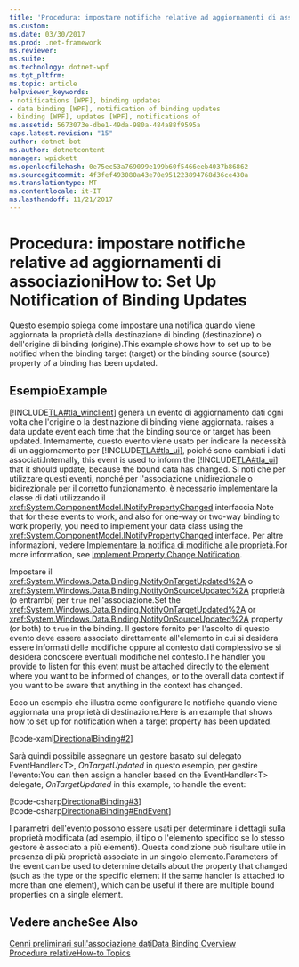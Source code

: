 ```yaml
---
title: 'Procedura: impostare notifiche relative ad aggiornamenti di associazioni'
ms.custom: 
ms.date: 03/30/2017
ms.prod: .net-framework
ms.reviewer: 
ms.suite: 
ms.technology: dotnet-wpf
ms.tgt_pltfrm: 
ms.topic: article
helpviewer_keywords:
- notifications [WPF], binding updates
- data binding [WPF], notification of binding updates
- binding [WPF], updates [WPF], notifications of
ms.assetid: 5673073e-dbe1-49da-980a-484a88f9595a
caps.latest.revision: "15"
author: dotnet-bot
ms.author: dotnetcontent
manager: wpickett
ms.openlocfilehash: 0e75ec53a769099e199b60f5466eeb4037b86862
ms.sourcegitcommit: 4f3fef493080a43e70e951223894768d36ce430a
ms.translationtype: MT
ms.contentlocale: it-IT
ms.lasthandoff: 11/21/2017
---
```

# <a name="how-to-set-up-notification-of-binding-updates"></a><span data-ttu-id="e9e3d-102">Procedura: impostare notifiche relative ad aggiornamenti di associazioni</span><span class="sxs-lookup"><span data-stu-id="e9e3d-102">How to: Set Up Notification of Binding Updates</span></span>
<span data-ttu-id="e9e3d-103">Questo esempio spiega come impostare una notifica quando viene aggiornata la proprietà della destinazione di binding (destinazione) o dell'origine di binding (origine).</span><span class="sxs-lookup"><span data-stu-id="e9e3d-103">This example shows how to set up to be notified when the binding target (target) or the binding source (source) property of a binding has been updated.</span></span>  
  
## <a name="example"></a><span data-ttu-id="e9e3d-104">Esempio</span><span class="sxs-lookup"><span data-stu-id="e9e3d-104">Example</span></span>  
 [!INCLUDE[TLA#tla_winclient](../../../../includes/tlasharptla-winclient-md.md)]<span data-ttu-id="e9e3d-105"> genera un evento di aggiornamento dati ogni volta che l'origine o la destinazione di binding viene aggiornata.</span><span class="sxs-lookup"><span data-stu-id="e9e3d-105"> raises a data update event each time that the binding source or target has been updated.</span></span> <span data-ttu-id="e9e3d-106">Internamente, questo evento viene usato per indicare la necessità di un aggiornamento per [!INCLUDE[TLA#tla_ui](../../../../includes/tlasharptla-ui-md.md)], poiché sono cambiati i dati associati.</span><span class="sxs-lookup"><span data-stu-id="e9e3d-106">Internally, this event is used to inform the [!INCLUDE[TLA#tla_ui](../../../../includes/tlasharptla-ui-md.md)] that it should update, because the bound data has changed.</span></span> <span data-ttu-id="e9e3d-107">Si noti che per utilizzare questi eventi, nonché per l'associazione unidirezionale o bidirezionale per il corretto funzionamento, è necessario implementare la classe di dati utilizzando il <xref:System.ComponentModel.INotifyPropertyChanged> interfaccia.</span><span class="sxs-lookup"><span data-stu-id="e9e3d-107">Note that for these events to work, and also for one-way or two-way binding to work properly, you need to implement your data class using the <xref:System.ComponentModel.INotifyPropertyChanged> interface.</span></span> <span data-ttu-id="e9e3d-108">Per altre informazioni, vedere [Implementare la notifica di modifiche alle proprietà](../../../../docs/framework/wpf/data/how-to-implement-property-change-notification.md).</span><span class="sxs-lookup"><span data-stu-id="e9e3d-108">For more information, see [Implement Property Change Notification](../../../../docs/framework/wpf/data/how-to-implement-property-change-notification.md).</span></span>  
  
 <span data-ttu-id="e9e3d-109">Impostare il <xref:System.Windows.Data.Binding.NotifyOnTargetUpdated%2A> o <xref:System.Windows.Data.Binding.NotifyOnSourceUpdated%2A> proprietà (o entrambi) per `true` nell'associazione.</span><span class="sxs-lookup"><span data-stu-id="e9e3d-109">Set the <xref:System.Windows.Data.Binding.NotifyOnTargetUpdated%2A> or <xref:System.Windows.Data.Binding.NotifyOnSourceUpdated%2A> property (or both) to `true` in the binding.</span></span> <span data-ttu-id="e9e3d-110">Il gestore fornito per l'ascolto di questo evento deve essere associato direttamente all'elemento in cui si desidera essere informati delle modifiche oppure al contesto dati complessivo se si desidera conoscere eventuali modifiche nel contesto.</span><span class="sxs-lookup"><span data-stu-id="e9e3d-110">The handler you provide to listen for this event must be attached directly to the element where you want to be informed of changes, or to the overall data context if you want to be aware that anything in the context has changed.</span></span>  
  
 <span data-ttu-id="e9e3d-111">Ecco un esempio che illustra come configurare le notifiche quando viene aggiornata una proprietà di destinazione.</span><span class="sxs-lookup"><span data-stu-id="e9e3d-111">Here is an example that shows how to set up for notification when a target property has been updated.</span></span>  
  
 [!code-xaml[DirectionalBinding#2](../../../../samples/snippets/csharp/VS_Snippets_Wpf/DirectionalBinding/CSharp/Page1.xaml#2)]  
  
 <span data-ttu-id="e9e3d-112">Sarà quindi possibile assegnare un gestore basato sul delegato EventHandler\<T>, *OnTargetUpdated* in questo esempio, per gestire l'evento:</span><span class="sxs-lookup"><span data-stu-id="e9e3d-112">You can then assign a handler based on the EventHandler\<T> delegate, *OnTargetUpdated* in this example, to handle the event:</span></span>  
  
 [!code-csharp[DirectionalBinding#3](../../../../samples/snippets/csharp/VS_Snippets_Wpf/DirectionalBinding/CSharp/Page1.xaml.cs#3)]  
[!code-csharp[DirectionalBinding#EndEvent](../../../../samples/snippets/csharp/VS_Snippets_Wpf/DirectionalBinding/CSharp/Page1.xaml.cs#endevent)]  
  
 <span data-ttu-id="e9e3d-113">I parametri dell'evento possono essere usati per determinare i dettagli sulla proprietà modificata (ad esempio, il tipo o l'elemento specifico se lo stesso gestore è associato a più elementi). Questa condizione può risultare utile in presenza di più proprietà associate in un singolo elemento.</span><span class="sxs-lookup"><span data-stu-id="e9e3d-113">Parameters of the event can be used to determine details about the property that changed (such as the type or the specific element if the same handler is attached to more than one element), which can be useful if there are multiple bound properties on a single element.</span></span>  
  
## <a name="see-also"></a><span data-ttu-id="e9e3d-114">Vedere anche</span><span class="sxs-lookup"><span data-stu-id="e9e3d-114">See Also</span></span>  
 [<span data-ttu-id="e9e3d-115">Cenni preliminari sull'associazione dati</span><span class="sxs-lookup"><span data-stu-id="e9e3d-115">Data Binding Overview</span></span>](../../../../docs/framework/wpf/data/data-binding-overview.md)  
 [<span data-ttu-id="e9e3d-116">Procedure relative</span><span class="sxs-lookup"><span data-stu-id="e9e3d-116">How-to Topics</span></span>](../../../../docs/framework/wpf/data/data-binding-how-to-topics.md)
